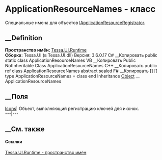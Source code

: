 # ApplicationResourceNames - класс
Специальные имена для объектов
[IApplicationResourceRegistrator](T_Tessa_UI_Runtime_IApplicationResourceRegistrator.htm).
## __Definition
 **Пространство имён:** [Tessa.UI.Runtime](N_Tessa_UI_Runtime.htm)  
 **Сборка:** Tessa.UI (в Tessa.UI.dll) Версия: 3.6.0.17
C# __Копировать
     public static class ApplicationResourceNames
VB __Копировать
     Public NotInheritable Class ApplicationResourceNames
C++ __Копировать
     public ref class ApplicationResourceNames abstract sealed
F# __Копировать
     [<AbstractClassAttribute>]
    [<SealedAttribute>]
    type ApplicationResourceNames = class end
Inheritance
    [Object](https://learn.microsoft.com/dotnet/api/system.object) __ ApplicationResourceNames
##  __Поля
[Icons](F_Tessa_UI_Runtime_ApplicationResourceNames_Icons.htm)|  Объект,
выполняющий регистрацию ключей для иконок.  
---|---  
## __См. также
#### Ссылки
[Tessa.UI.Runtime - пространство имён](N_Tessa_UI_Runtime.htm)
